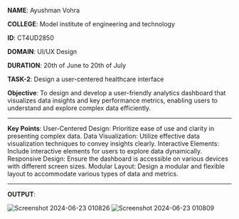**NAME**:     Ayushman Vohra

**COLLEGE**:  Model institute of engineering and technology

**ID**:       CT4UD2850

**DOMAIN**:   UI/UX Design

**DURATION**: 20th of June to 20th of July

**TASK-2**:   Design a user-centered healthcare interface


**Objective**: 
To design and develop a user-friendly analytics dashboard that visualizes data insights and key performance metrics, enabling users to understand and explore complex data efficiently.

-------------------------------------------------------------------------------------------------------------------------------------------------------------------------------------------------------------------

**Key Points**:
User-Centered Design: Prioritize ease of use and clarity in presenting complex data.
Data Visualization: Utilize effective data visualization techniques to convey insights clearly.
Interactive Elements: Include interactive elements for users to explore data dynamically.
Responsive Design: Ensure the dashboard is accessible on various devices with different screen sizes.
Modular Layout: Design a modular and flexible layout to accommodate various types of data and metrics.

--------------------------------------------------------------------------------------------------------------------------------------------------------------------------------------------------------------------

**OUTPUT**:

![Screenshot 2024-06-23 010826](https://github.com/Ayushmanv23/CODTECH-Task2/assets/121120748/29862b44-77c3-4978-a663-c9566b67134f)
![Screenshot 2024-06-23 010809](https://github.com/Ayushmanv23/CODTECH-Task2/assets/121120748/5987dfba-cc1c-4e5f-883b-74345aafcc24)


